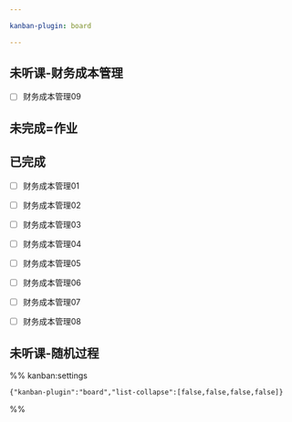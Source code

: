 ```yaml
---

kanban-plugin: board

---
```


## 未听课-财务成本管理

- [ ] 财务成本管理09


## 未完成=作业



## 已完成

- [ ] 财务成本管理01
- [ ] 财务成本管理02
- [ ] 财务成本管理03
- [ ] 财务成本管理04
- [ ] 财务成本管理05
- [ ] 财务成本管理06
- [ ] 财务成本管理07
- [ ] 财务成本管理08


## 未听课-随机过程





%% kanban:settings
```
{"kanban-plugin":"board","list-collapse":[false,false,false,false]}
```
%%